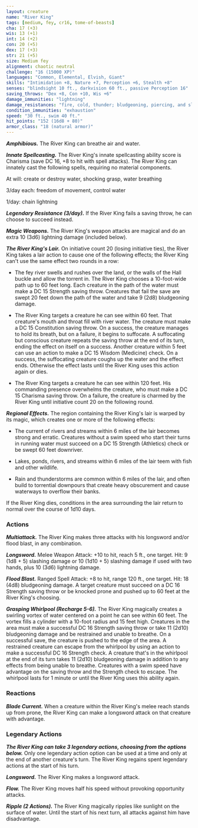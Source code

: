 ```yaml
---
layout: creature
name: "River King"
tags: [medium, fey, cr16, tome-of-beasts]
cha: 17 (+3)
wis: 13 (+1)
int: 14 (+2)
con: 20 (+5)
dex: 17 (+3)
str: 21 (+5)
size: Medium fey
alignment: chaotic neutral
challenge: "16 (15000 XP)"
languages: "Common, Elemental, Elvish, Giant"
skills: "Intimidation +8, Nature +7, Perception +6, Stealth +8"
senses: "blindsight 10 ft., darkvision 60 ft., passive Perception 16"
saving_throws: "Dex +8, Con +10, Wis +6"
damage_immunities: "lightning"
damage_resistances: "fire, cold, thunder; bludgeoning, piercing, and slashing damage from weapons that aren't cold iron"
condition_immunities: "exhaustion"
speed: "30 ft., swim 40 ft."
hit_points: "152 (16d8 + 80)"
armor_class: "18 (natural armor)"
---
```


***Amphibious.*** The River King can breathe air and water.

***Innate Spellcasting.*** The River King's innate spellcasting ability score is Charisma (save DC 16, +8 to hit with spell attacks). The River King can innately cast the following spells, requiring no material components.

At will: create or destroy water, shocking grasp, water breathing

3/day each: freedom of movement, control water

1/day: chain lightning

***Legendary Resistance (3/day).*** If the River King fails a saving throw, he can choose to succeed instead.

***Magic Weapons.*** The River King's weapon attacks are magical and do an extra 10 (3d6) lightning damage (included below).

***The River King's Lair.*** On initiative count 20 (losing initiative ties), the River King takes a lair action to cause one of the following effects; the River King can't use the same effect two rounds in a row:

- The fey river swells and rushes over the land, or the walls of the Hall buckle and allow the torrent in. The River King chooses a 10-foot-wide path up to 60 feet long. Each creature in the path of the water must make a DC 15 Strength saving throw. Creatures that fail the save are swept 20 feet down the path of the water and take 9 (2d8) bludgeoning damage.

- The River King targets a creature he can see within 60 feet. That creature's mouth and throat fill with river water. The creature must make a DC 15 Constitution saving throw. On a success, the creature manages to hold its breath, but on a failure, it begins to suffocate. A suffocating but conscious creature repeats the saving throw at the end of its turn, ending the effect on itself on a success. Another creature within 5 feet can use an action to make a DC 15 Wisdom (Medicine) check. On a success, the suffocating creature coughs up the water and the effect ends. Otherwise the effect lasts until the River King uses this action again or dies.

- The River King targets a creature he can see within 120 feet. His commanding presence overwhelms the creature, who must make a DC 15 Charisma saving throw. On a failure, the creature is charmed by the River King until initiative count 20 on the following round.

***Regional Effects.*** The region containing the River King's lair is warped by its magic, which creates one or more of the following effects:

- The current of rivers and streams within 6 miles of the lair becomes strong and erratic. Creatures without a swim speed who start their turns in running water must succeed on a DC 15 Strength (Athletics) check or be swept 60 feet downriver.

- Lakes, ponds, rivers, and streams within 6 miles of the lair teem with fish and other wildlife.

- Rain and thunderstorms are common within 6 miles of the lair, and often build to torrential downpours that create heavy obscurement and cause waterways to overflow their banks.

If the River King dies, conditions in the area surrounding the lair return to normal over the course of 1d10 days.

### Actions

***Multiattack.*** The River King makes three attacks with his longsword and/or flood blast, in any combination.

***Longsword.*** Melee Weapon Attack: +10 to hit, reach 5 ft., one target. Hit: 9 (1d8 + 5) slashing damage or 10 (1d10 + 5) slashing damage if used with two hands, plus 10 (3d6) lightning damage.

***Flood Blast.*** Ranged Spell Attack: +8 to hit, range 120 ft., one target. Hit: 18 (4d8) bludgeoning damage. A target creature must succeed on a DC 16 Strength saving throw or be knocked prone and pushed up to 60 feet at the River King's choosing.

***Grasping Whirlpool (Recharge 5-6).*** The River King magically creates a swirling vortex of water centered on a point he can see within 60 feet. The vortex fills a cylinder with a 10-foot radius and 15 feet high. Creatures in the area must make a successful DC 16 Strength saving throw or take 11 (2d10) bludgeoning damage and be restrained and unable to breathe. On a successful save, the creature is pushed to the edge of the area. A restrained creature can escape from the whirlpool by using an action to make a successful DC 16 Strength check. A creature that's in the whirlpool at the end of its turn takes 11 (2d10) bludgeoning damage in addition to any effects from being unable to breathe. Creatures with a swim speed have advantage on the saving throw and the Strength check to escape. The whirlpool lasts for 1 minute or until the River King uses this ability again.

### Reactions

***Blade Current.*** When a creature within the River King's melee reach stands up from prone, the River King can make a longsword attack on that creature with advantage.

### Legendary Actions

***The River King can take 3 legendary actions, choosing from the options below.*** Only one legendary action option can be used at a time and only at the end of another creature's turn. The River King regains spent legendary actions at the start of his turn.

***Longsword.*** The River King makes a longsword attack.

***Flow.*** The River King moves half his speed without provoking opportunity attacks.

***Ripple (2 Actions).*** The River King magically ripples like sunlight on the surface of water. Until the start of his next turn, all attacks against him have disadvantage.

